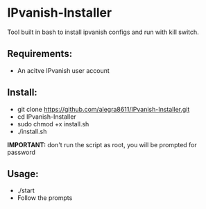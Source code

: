# IPvanish-Installer
Tool built in bash to install ipvanish configs and run with kill switch.

Requirements:
-
- An acitve IPvanish user account

Install:
-
- git clone https://github.com/alegra8611/IPvanish-Installer.git
- cd IPvanish-Installer
- sudo chmod +x install.sh
- ./install.sh 

**IMPORTANT:** don't run the script as root, you will be prompted for password

Usage:
-
- ./start
- Follow the prompts
